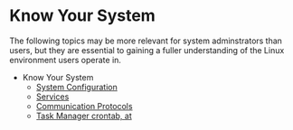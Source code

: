 # Know Your System

The following topics may be more relevant for system adminstrators than users, but they are essential to gaining a fuller understanding of the Linux environment users operate in.

* Know Your System
  * [System Configuration](system-config.md)
  * [Services](services.md)
  * [Communication Protocols](protocols.md)
  * [Task Manager crontab, at](scheduling-cron.md)

